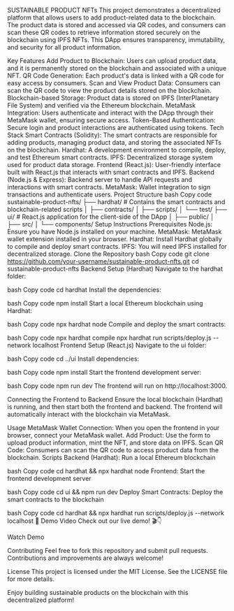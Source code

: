 
SUSTAINABLE PRODUCT NFTs
This project demonstrates a decentralized platform that allows users to add product-related data to the blockchain. The product data is stored and accessed via QR codes, and consumers can scan these QR codes to retrieve information stored securely on the blockchain using IPFS NFTs. This DApp ensures transparency, immutability, and security for all product information.

Key Features
Add Product to Blockchain: Users can upload product data, and it is permanently stored on the blockchain and associated with a unique NFT.
QR Code Generation: Each product's data is linked with a QR code for easy access by consumers.
Scan and View Product Data: Consumers can scan the QR code to view the product details stored on the blockchain.
Blockchain-based Storage: Product data is stored on IPFS (InterPlanetary File System) and verified via the Ethereum blockchain.
MetaMask Integration: Users authenticate and interact with the DApp through their MetaMask wallet, ensuring secure access.
Token-Based Authentication: Secure login and product interactions are authenticated using tokens.
Tech Stack
Smart Contracts (Solidity): The smart contracts are responsible for adding products, managing product data, and storing the associated NFTs on the blockchain.
Hardhat: A development environment to compile, deploy, and test Ethereum smart contracts.
IPFS: Decentralized storage system used for product data storage.
Frontend (React.js): User-friendly interface built with React.js that interacts with smart contracts and IPFS.
Backend (Node.js & Express): Backend server to handle API requests and interactions with smart contracts.
MetaMask: Wallet integration to sign transactions and authenticate users.
Project Structure
bash
Copy code
sustainable-product-nfts/
├── hardhat/     # Contains the smart contracts and blockchain-related scripts
│   ├── contracts/
│   ├── scripts/
│   └── test/
├── ui/          # React.js application for the client-side of the DApp
│   ├── public/
│   ├── src/
│   └── components/
Setup Instructions
Prerequisites
Node.js: Ensure you have Node.js installed on your machine.
MetaMask: MetaMask wallet extension installed in your browser.
Hardhat: Install Hardhat globally to compile and deploy smart contracts.
IPFS: You will need IPFS installed for decentralized storage.
Clone the Repository
bash
Copy code
git clone https://github.com/your-username/sustainable-product-nfts.git
cd sustainable-product-nfts
Backend Setup (Hardhat)
Navigate to the hardhat folder:

bash
Copy code
cd hardhat
Install the dependencies:

bash
Copy code
npm install
Start a local Ethereum blockchain using Hardhat:

bash
Copy code
npx hardhat node
Compile and deploy the smart contracts:

bash
Copy code
npx hardhat compile
npx hardhat run scripts/deploy.js --network localhost
Frontend Setup (React.js)
Navigate to the ui folder:

bash
Copy code
cd ../ui
Install dependencies:

bash
Copy code
npm install
Start the frontend development server:

bash
Copy code
npm run dev
The frontend will run on http://localhost:3000.

Connecting the Frontend to Backend
Ensure the local blockchain (Hardhat) is running, and then start both the frontend and backend. The frontend will automatically interact with the blockchain via MetaMask.

Usage
MetaMask Wallet Connection: When you open the frontend in your browser, connect your MetaMask wallet.
Add Product: Use the form to upload product information, mint the NFT, and store data on IPFS.
Scan QR Code: Consumers can scan the QR code to access product data from the blockchain.
Scripts
Backend (Hardhat): Run a local Ethereum blockchain

bash
Copy code
cd hardhat && npx hardhat node
Frontend: Start the frontend development server

bash
Copy code
cd ui && npm run dev
Deploy Smart Contracts: Deploy the smart contracts to the blockchain

bash
Copy code
cd hardhat && npx hardhat run scripts/deploy.js --network localhost
🎥 Demo Video
Check out our live demo! 🎬👇

Watch Demo

Contributing
Feel free to fork this repository and submit pull requests. Contributions and improvements are always welcome!

License
This project is licensed under the MIT License. See the LICENSE file for more details.

Enjoy building sustainable products on the blockchain with this decentralized platform!

